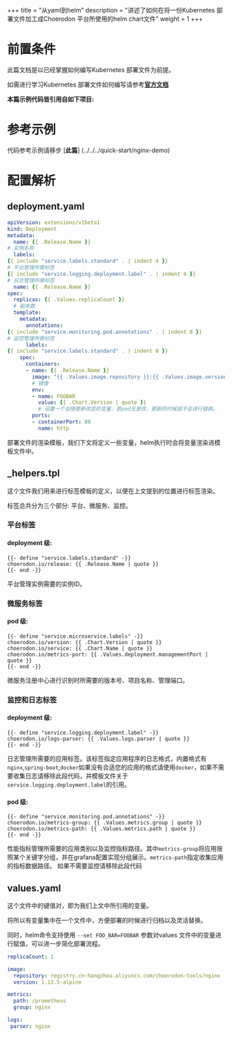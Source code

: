 +++
title = "从yaml到helm"
description = "讲述了如何在将一份Kubernetes 部署文件加工成Choerodon 平台所使用的helm chart文件"
weight = 1
+++

# 前置条件

此篇文档是以已经掌握如何编写Kubernetes 部署文件为前提。

如需进行学习Kubernetes 部署文件如何编写请参考[**官方文档**](https://kubernetes.io/docs/home)

**本篇示例代码皆引用自如下项目:**

# 参考示例

代码参考示例请移步 [**此篇**] (../../../quick-start/nginx-demo)

# 配置解析

## deployment.yaml

```yaml
apiVersion: extensions/v1beta1
kind: Deployment
metadata:
  name: {{ .Release.Name }}
# 实例名称  
  labels:
{{ include "service.labels.standard" . | indent 4 }}
# 平台管理所需标签
{{ include "service.logging.deployment.label" . | indent 4 }}
# 日志管理所需标签
  name: {{ .Release.Name }}
spec:
  replicas: {{ .Values.replicaCount }}
  # 副本数
  template:
    metadata:
      annotations:
{{ include "service.monitoring.pod.annotations" . | indent 8 }}
# 监控管理所需标签
      labels:
{{ include "service.labels.standard" . | indent 8 }}
    spec:
      containers:
      - name: {{ .Release.Name }}
        image: "{{ .Values.image.repository }}:{{ .Values.image.version }}"
        # 镜像
        env:
        - name: FOOBAR
          value: {{ .Chart.Version | quote }}
          # 设置一个会随更新改变的变量，若pod无更改，更新的时候就不会进行替换。
        ports:
        - containerPort: 80
          name: http
```

部署文件的渲染模板，我们下文将定义一些变量，helm执行时会将变量渲染进模板文件中。

## _helpers.tpl

这个文件我们用来进行标签模板的定义，以便在上文提到的位置进行标签渲染。

标签总共分为三个部分: 平台、微服务、监控。

### 平台标签

#### deployment 级:

```
{{- define "service.labels.standard" -}}
choerodon.io/release: {{ .Release.Name | quote }}
{{- end -}}
```
平台管理实例需要的实例ID。

### 微服务标签

#### pod 级:

```
{{- define "service.microservice.labels" -}}
choerodon.io/version: {{ .Chart.Version | quote }}
choerodon.io/service: {{ .Chart.Name | quote }}
choerodon.io/metrics-port: {{ .Values.deployment.managementPort | quote }}
{{- end -}}
```
微服务注册中心进行识别时所需要的版本号、项目名称、管理端口。

### 监控和日志标签

#### deployment 级:

```
{{- define "service.logging.deployment.label" -}}
choerodon.io/logs-parser: {{ .Values.logs.parser | quote }}
{{- end -}}
```
日志管理所需要的应用标签。该标签指定应用程序的日志格式，内置格式有`nginx`,`spring-boot`,`docker`如果没有合适您的应用的格式请使用`docker`，如果不需要收集日志请移除此段代码，并模板文件关于`service.logging.deployment.label`的引用。

#### pod 级:

```
{{- define "service.monitoring.pod.annotations" -}}
choerodon.io/metrics-group: {{ .Values.metrics.group | quote }}
choerodon.io/metrics-path: {{ .Values.metrics.path | quote }}
{{- end -}}
```
性能指标管理所需要的应用类别以及监控指标路径。其中`metrics-group`将应用按照某个关键字分组，并在grafana配置实现分组展示。`metrics-path`指定收集应用的指标数据路径。
如果不需要监控请移除此段代码

## values.yaml

这个文件中的键值对，即为我们上文中所引用的变量。

将所以有变量集中在一个文件中，方便部署的时候进行归档以及灵活替换。

同时，helm命令支持使用 `--set FOO_BAR=FOOBAR` 参数对values 文件中的变量进行赋值，可以进一步简化部署流程。

```yaml
replicaCount: 1

image:
  repository: registry.cn-hangzhou.aliyuncs.com/choerodon-tools/nginx
  version: 1.13.5-alpine

metrics:
  path: /prometheus
  group: nginx

logs:
 parser: nginx
```